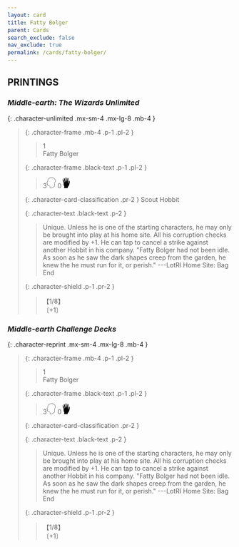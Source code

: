 ```yaml
---
layout: card
title: Fatty Bolger
parent: Cards
search_exclude: false
nav_exclude: true
permalink: /cards/fatty-bolger/
---
```


## PRINTINGS


### _Middle-earth: The Wizards Unlimited_

{: .character-unlimited .mx-sm-4 .mx-lg-8 .mb-4 }
> {: .character-frame .mb-4 .p-1 .pl-2 }
> > <div class="card-mp">1</div>
> > <div class="character-card-name">Fatty Bolger</div>
>
> {: .character-frame .black-text .p-1 .pl-2 }
> > 3![](/assets/images/mind.svg) 0![](/assets/images/di.svg)
>
> {: .character-card-classification .pr-2 }
> Scout Hobbit
>
> {: .character-text .black-text .p-2 }
> > Unique. Unless he is one of the starting characters, he may only be brought into play at his home site. All his corruption checks are modified by +1. He can tap to cancel a strike against another Hobbit in his company.  "Fatty Bolger had not been idle. As soon as he saw the dark shapes creep from the garden, he knew the he must run for it, or perish." ---LotRI  Home Site: Bag End 
>
> {: .character-shield .p-1 .pr-2 }
> > <div class="card-shield">【1/8】</div>
> > <div class="card-corruption">〔+1〕</div>

### _Middle-earth Challenge Decks_

{: .character-reprint .mx-sm-4 .mx-lg-8 .mb-4 }
> {: .character-frame .mb-4 .p-1 .pl-2 }
> > <div class="card-mp">1</div>
> > <div class="character-card-name">Fatty Bolger</div>
>
> {: .character-frame .black-text .p-1 .pl-2 }
> > 3![](/assets/images/mind.svg) 0![](/assets/images/di.svg)
>
> {: .character-card-classification .pr-2 }
> 
>
> {: .character-text .black-text .p-2 }
> > Unique. Unless he is one of the starting characters, he may only be brought into play at his home site. All his corruption checks are modified by +1. He can tap to cancel a strike against another Hobbit in his company.  "Fatty Bolger had not been idle. As soon as he saw the dark shapes creep from the garden, he knew the he must run for it, or perish." ---LotRI  Home Site: Bag End 
>
> {: .character-shield .p-1 .pr-2 }
> > <div class="card-shield">【1/8】</div>
> > <div class="card-corruption">〔+1〕</div>
